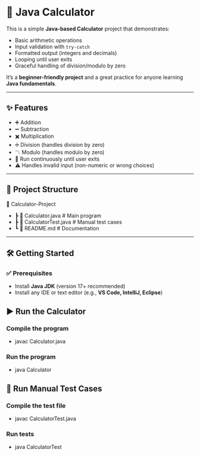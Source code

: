# 🧮 Java Calculator

 
This is a simple **Java-based Calculator** project that demonstrates:  
- Basic arithmetic operations  
- Input validation with `try-catch`  
- Formatted output (integers and decimals)  
- Looping until user exits  
- Graceful handling of division/modulo by zero  

It’s a **beginner-friendly project** and a great practice for anyone learning **Java fundamentals**.

---

## ✨ Features  
- ➕ Addition  
- ➖ Subtraction  
- ✖️ Multiplication  
- ➗ Division (handles division by zero)  
- 〽️ Modulo (handles modulo by zero)  
- 🔄 Run continuously until user exits  
- ⚠️ Handles invalid input (non-numeric or wrong choices)  

---

## 📂 Project Structure  
📁 Calculator-Project
- ┣ 📜 Calculator.java # Main program
- ┣ 📜 CalculatorTest.java # Manual test cases
- ┗ 📜 README.md # Documentation

---

## 🛠️ Getting Started  

### ✅ Prerequisites  
- Install **Java JDK** (version 17+ recommended)  
- Install any IDE or text editor (e.g., **VS Code, IntelliJ, Eclipse**)  

## ▶️ Run the Calculator  
### Compile the program
- javac Calculator.java

### Run the program
- java Calculator

## 🧪 Run Manual Test Cases
### Compile the test file
- javac CalculatorTest.java

### Run tests
- java CalculatorTest
